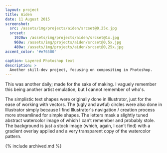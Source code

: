 ```yaml
---
layout: project
title: Aiden
date: 11 August 2015
screenshot:
  src: /assets/img/projects/aiden/srcset@0,25x.jpg
  srcset:
    1920w: /assets/img/projects/aiden/srcset@1x.jpg
    960w: /assets/img/projects/aiden/srcset@0,5x.jpg
    480w: /assets/img/projects/aiden/srcset@0,25x.jpg
accent_color: '#e76500'

caption: Layered Photoshop text
description: >
  Another skill-dev project, focusing on compositing in Photoshop.
---
```


This was another daily; made for the sake of making. I vaguely remember this being another artist emulation, but I cannot remember of who's.

The simplistic text shapes were originally done in Illustrator, just for the ease of working with vectors. The (ugly and awful) circles were also done in Illustrator simply because I find Illustrator's navigation / creation process more streamlined for simple shapes. The letters mask a slightly tuned abstract watercolor image of which I can’t remember and probably stole. The background is just a stock image (which, again, I can’t find) with a gradient overlay applied and a very transparent copy of the watercolor pattern.

{% include archived.md %}
